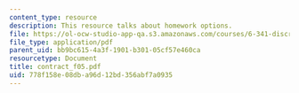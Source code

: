 ```yaml
---
content_type: resource
description: This resource talks about homework options.
file: https://ol-ocw-studio-app-qa.s3.amazonaws.com/courses/6-341-discrete-time-signal-processing-fall-2005/778f158e08dba96d12bd356abf7a0935_contract_f05.pdf
file_type: application/pdf
parent_uid: bb9bc615-4a3f-1901-b301-05cf57e460ca
resourcetype: Document
title: contract_f05.pdf
uid: 778f158e-08db-a96d-12bd-356abf7a0935
---
```


